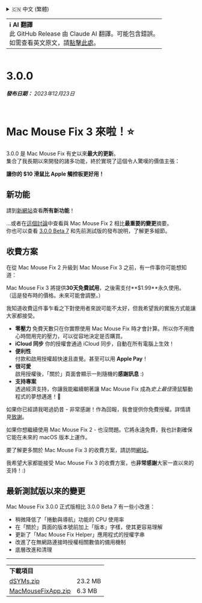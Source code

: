 <details>
<summary>🇨🇳 中文 (繁體)</summary>

[🇬🇧 English (GitHub Release)](https://github.com/noah-nuebling/mac-mouse-fix/releases/tag/3.0.0)\
[🇦🇩 Català](https://redirect.macmousefix.com/?target=mmf-release&tag=3.0.0&locale=ca)\
[🇩🇪 Deutsch](https://redirect.macmousefix.com/?target=mmf-release&tag=3.0.0&locale=de)\
[🇪🇸 Español](https://redirect.macmousefix.com/?target=mmf-release&tag=3.0.0&locale=es)\
[🇫🇷 Français](https://redirect.macmousefix.com/?target=mmf-release&tag=3.0.0&locale=fr)\
[🇮🇩 Indonesia](https://redirect.macmousefix.com/?target=mmf-release&tag=3.0.0&locale=id)\
[🇮🇹 Italiano](https://redirect.macmousefix.com/?target=mmf-release&tag=3.0.0&locale=it)\
[🇭🇺 Magyar](https://redirect.macmousefix.com/?target=mmf-release&tag=3.0.0&locale=hu)\
[🇳🇱 Nederlands](https://redirect.macmousefix.com/?target=mmf-release&tag=3.0.0&locale=nl)\
[🇵🇱 Polski](https://redirect.macmousefix.com/?target=mmf-release&tag=3.0.0&locale=pl)\
[🇧🇷 Português (Brasil)](https://redirect.macmousefix.com/?target=mmf-release&tag=3.0.0&locale=pt-BR)\
[🇵🇹 Português (Portugal)](https://redirect.macmousefix.com/?target=mmf-release&tag=3.0.0&locale=pt-PT)\
[🇷🇴 Română](https://redirect.macmousefix.com/?target=mmf-release&tag=3.0.0&locale=ro)\
[🇸🇪 Svenska](https://redirect.macmousefix.com/?target=mmf-release&tag=3.0.0&locale=sv)\
[🇻🇳 Tiếng Việt](https://redirect.macmousefix.com/?target=mmf-release&tag=3.0.0&locale=vi)\
[🇹🇷 Türkçe](https://redirect.macmousefix.com/?target=mmf-release&tag=3.0.0&locale=tr)\
[🇨🇿 Čeština](https://redirect.macmousefix.com/?target=mmf-release&tag=3.0.0&locale=cs)\
[🇬🇷 Ελληνικά](https://redirect.macmousefix.com/?target=mmf-release&tag=3.0.0&locale=el)\
[🇷🇺 Русский](https://redirect.macmousefix.com/?target=mmf-release&tag=3.0.0&locale=ru)\
[🇺🇦 Українська](https://redirect.macmousefix.com/?target=mmf-release&tag=3.0.0&locale=uk)\
[🇮🇱 עברית](https://redirect.macmousefix.com/?target=mmf-release&tag=3.0.0&locale=he)\
[🇸🇦 العربية](https://redirect.macmousefix.com/?target=mmf-release&tag=3.0.0&locale=ar)\
[🇮🇳 हिन्दी](https://redirect.macmousefix.com/?target=mmf-release&tag=3.0.0&locale=hi)\
[🇹🇭 ไทย](https://redirect.macmousefix.com/?target=mmf-release&tag=3.0.0&locale=th)\
[🇨🇳 中文 (简体)](https://redirect.macmousefix.com/?target=mmf-release&tag=3.0.0&locale=zh-Hans)\
**🇨🇳 中文 (繁體)**\
[🇭🇰 中文（香港)](https://redirect.macmousefix.com/?target=mmf-release&tag=3.0.0&locale=zh-HK)\
[🇯🇵 日本語](https://redirect.macmousefix.com/?target=mmf-release&tag=3.0.0&locale=ja)\
[🇰🇷 한국어](https://redirect.macmousefix.com/?target=mmf-release&tag=3.0.0&locale=ko)\
[Help translate Mac Mouse Fix to different languages!](https://github.com/noah-nuebling/mac-mouse-fix/discussions/731)
</details>
<table align=><td>
<b>ℹ️ AI 翻譯</b><br>
此 GitHub Release 由 Claude AI 翻譯。可能包含錯誤。<br>
如需查看英文原文，請<a href="https://github.com/noah-nuebling/mac-mouse-fix/releases/tag/3.0.0">點擊此處</a>。
</td></table>

<table></table>

# 3.0.0
***發布日期：** 2023年12月23日*

<br>

# Mac Mouse Fix 3 來啦！⭐️

3.0.0 是 Mac Mouse Fix 有史以來**最大的更新**。\
集合了我長期以來開發的諸多功能，終於實現了這個令人驚嘆的價值主張：

**讓你的 $10 滑鼠比 Apple 觸控板更好用！**

## 新功能

請到[新網站](http://macmousefix.com/)查看**所有新功能**！

...或者在[這個討論](https://github.com/noah-nuebling/mac-mouse-fix/discussions/743#discussioncomment-7938922)中查看與 Mac Mouse Fix 2 相比**最重要的變更**摘要。\
你也可以查看 [3.0.0 Beta 7](https://redirect.macmousefix.com/?target=mmf-release&tag=3.0.0-Beta-7&locale=zh-Hant) 和先前測試版的發布說明，了解更多細節。

## 收費方案

在從 Mac Mouse Fix 2 升級到 Mac Mouse Fix 3 之前，有一件事你可能想知道：

Mac Mouse Fix 3 將提供**30天免費試用**，之後需支付**$1.99**永久使用。\
（這是發布時的價格。未來可能會調整。）

我知道收費這件事乍看之下對使用者來說可能不太好，但我希望我的實施方式能讓大家都接受。

- **零壓力**
   免費天數只在你實際使用 Mac Mouse Fix 時才會計算。所以你不用擔心時間用完的壓力，可以從容地決定是否購買。
- **iCloud 同步**
   你的授權會通過 iCloud 同步，自動在所有電腦上生效！
- **便利性**\
   付款和啟用授權超快速且直覺。甚至可以用 **Apple Pay**！
- **很可愛**\
   啟用授權後，「關於」頁面會顯示一則隨機的**感謝訊息** :)
- **支持專案**\
   透過經濟支持，你讓我能繼續朝著讓 Mac Mouse Fix 成為*史上最佳*滑鼠驅動程式的夢想邁進！🚀

如果你已經請我喝過奶昔 - 非常感謝！作為回報，我會提供你免費授權。詳情請見[致謝](https://github.com/noah-nuebling/mac-mouse-fix/blob/master/Acknowledgements.md#-paypal-donations)。

如果你想繼續使用 Mac Mouse Fix 2 - 也沒問題。它將永遠免費，我也計劃確保它能在未來的 macOS 版本上運作。

要了解更多關於 Mac Mouse Fix 3 的收費方案，請訪問[網站](https://macmousefix.com/#price)。

我希望大家都能接受 Mac Mouse Fix 3 的收費方案，也**非常感謝**大家一直以來的支持！:)

## 最新測試版以來的變更

Mac Mouse Fix 3.0.0 正式版相比 3.0.0 Beta 7 有一些小改進：

- 稍微降低了「捲動與導航」功能的 CPU 使用率
- 在「關於」頁面的版本號前加上「版本」字樣，使其更容易理解
- 更新了「Mac Mouse Fix Helper」應用程式的授權字串
- 改進了在無網路連接時授權相關數值的備用機制
- 底層改進和清理

---

<table align="start">
<tr>
    <td colspan=2>
        <b>下載項目</b>
    </td>
</tr>
<tr>
    <td><a href="https://github.com/noah-nuebling/mac-mouse-fix/releases/download/3.0.0/dSYMs.zip">dSYMs.zip</a></td>
    <td>23.2 MB</td>
</tr>
<tr>
    <td><a href="https://github.com/noah-nuebling/mac-mouse-fix/releases/download/3.0.0/MacMouseFixApp.zip">MacMouseFixApp.zip</a></td>
    <td>6.3 MB</td>
</tr>
</table>
